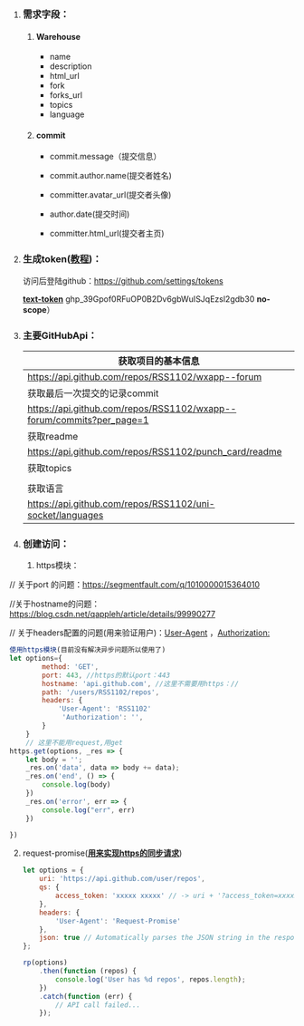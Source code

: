 1. ### 需求字段：

   1. #### Warehouse

      - name
      - description
      - html_url
      -  fork
      - forks_url
      - topics
      -  language

   2. ####  commit

      - commit.message（提交信息）

      - commit.author.name(提交者姓名)

      - committer.avatar_url(提交者头像)

      - author.date(提交时间)

      - committer.html_url(提交者主页)

        

        

2. ### 生成token([教程](https://docs.github.com/cn/authentication/keeping-your-account-and-data-secure/creating-a-personal-access-token))：

   访问后登陆github：https://github.com/settings/tokens

   **[text-token](https://github.com/settings/tokens/811616296)**  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 **no-scope**）

3. ### 主要GitHubApi：

   | 获取项目的基本信息                                           |
   | ------------------------------------------------------------ |
   | https://api.github.com/repos/RSS1102/wxapp--forum            |
   | 获取最后一次提交的记录commit                                 |
   | https://api.github.com/repos/RSS1102/wxapp--forum/commits?per_page=1 |
   | 获取readme                                                   |
   | https://api.github.com/repos/RSS1102/punch_card/readme       |
   | 获取topics                                                   |
   |                                                              |
   | 获取语言                                                     |
   | https://api.github.com/repos/RSS1102/uni-socket/languages    |

1. ### 创建访问：

   1. https模块：

  // 关于port 的问题：https://segmentfault.com/q/1010000015364010

  //关于hostname的问题：https://blog.csdn.net/qappleh/article/details/99990277

  // 关于headers配置的问题(用来验证用户)：[User-Agent](https://blog.csdn.net/zhuming3834/article/details/77649960) ，[Authorization:]( https://blog.csdn.net/qq_42692494/article/details/101703170?utm_medium=distribute.pc_aggpage_search_result.none-task-blog-2~aggregatepage~first_rank_ecpm_v1~rank_v31_ecpm-1-101703170.pc_agg_new_rank&utm_term=github%E7%9A%84api%E8%B0%83%E7%94%A8&spm=1000.2123.3001.4430) 

``` js
使用https模块(目前没有解决异步问题所以使用了)
let options={
        method: 'GET',
        port: 443, //https的默认port：443
        hostname: 'api.github.com', //这里不需要用https：//
        path: '/users/RSS1102/repos',
        headers: {
            'User-Agent': 'RSS1102'
             'Authorization': '',
        } 
    }
    // 这里不能用request,用get
https.get(options, _res => {
    let body = '';
    _res.on('data', data => body += data);
    _res.on('end', () => {
        console.log(body)
    })
    _res.on('error', err => {
        console.log("err", err)
    })

})
```

2. request-promise([**用来实现https的同步请求**](https://github.com/request/request-promise))

   ``` js
   let options = {
       uri: 'https://api.github.com/user/repos',
       qs: {
           access_token: 'xxxxx xxxxx' // -> uri + '?access_token=xxxxx%20xxxxx'
       },
       headers: {
           'User-Agent': 'Request-Promise'
       },
       json: true // Automatically parses the JSON string in the response
   };
   
   rp(options)
       .then(function (repos) {
           console.log('User has %d repos', repos.length);
       })
       .catch(function (err) {
           // API call failed...
       });

